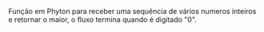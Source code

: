 Função em Phyton para receber uma sequência de vários numeros inteiros e retornar o maior, o fluxo termina quando é digitado "0".

